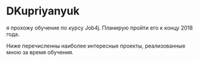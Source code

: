 # DKupriyanyuk
я прохожу обучение по курсу Job4j. Планирую пройти его к концу 2018 года.

Ниже перечисленны наиболее интересные проекты, реализованные мною за время обучения.